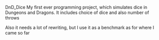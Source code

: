DnD_Dice
My first ever programming project, which simulates dice in Dungeons and Dragons.
It includes choice of dice and also number of throws

Also it needs a lot of rewriting, but I use it as a benchmark as for where I came so far
